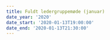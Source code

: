 ```yaml
---
title: Fuldt ledergruppemøde (januar)
date_year: '2020'
date_start: '2020-01-13T19:00:00'
date_end: '2020-01-13T21:30:00'
---
```


